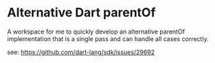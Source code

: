 # Alternative Dart parentOf

A workspace for me to quickly develop an alternative parentOf implementation
that is a single pass and can handle all cases correctly.

see: https://github.com/dart-lang/sdk/issues/29692
